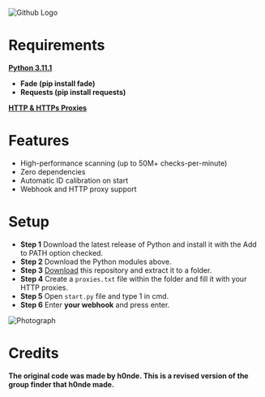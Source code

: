 ![Github Logo](https://cdn-learn.adafruit.com/assets/assets/000/112/622/medium800/programming_GitHub_logo_with_mark.png?1656187481)
# Requirements

[**Python 3.11.1**](https://www.python.org)
  * **Fade (pip install fade)**
  * **Requests (pip install requests)**


[**HTTP & HTTPs Proxies**]()

# Features
- High-performance scanning (up to 50M+ checks-per-minute)
- Zero dependencies
- Automatic ID calibration on start
- Webhook and HTTP proxy support

# Setup

 * **Step 1** Download the latest release of Python and install it with the Add to PATH option checked.
 * **Step 2** Download the Python modules above.
 * **Step 3** [Download](https://github.com/underatedtails/urt-group-finder/releases/tag/urt-group-finder) this repository and extract it to a folder.
 * **Step 4** Create a `proxies.txt` file within the folder and fill it with your HTTP proxies.
 * **Step 5** Open `start.py` file and type 1 in cmd.
 * **Step 6** Enter **your webhook** and press enter.

 ![Photograph](https://cdn.discordapp.com/attachments/678958118356647957/1064630488939106425/image.png)

# Credits
**The original code was made by **h0nde**. This is a revised version of the group finder that h0nde made.**
